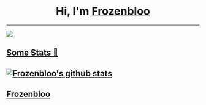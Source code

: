 # <h1 align="center">Hi, I'm <a href="https://github.com/Frozenbloo">Frozenbloo</h1>
---
![](https://komarev.com/ghpvc/?username=your-github-username&style=flat-square)

## Some Stats 🚀
![Frozenbloo's github stats](https://github-readme-stats.vercel.app/api?username=Frozenbloo&show_icons=true&theme=tokyonight)
---
<a href="https://github.com/Frozenbloo">Frozenbloo <a>
------
